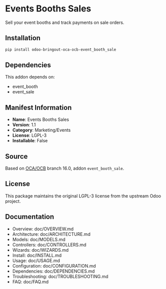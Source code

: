 # Events Booths Sales


Sell your event booths and track payments on sale orders.
    

## Installation

```bash
pip install odoo-bringout-oca-ocb-event_booth_sale
```

## Dependencies

This addon depends on:
- event_booth
- event_sale

## Manifest Information

- **Name**: Events Booths Sales
- **Version**: 1.1
- **Category**: Marketing/Events
- **License**: LGPL-3
- **Installable**: False

## Source

Based on [OCA/OCB](https://github.com/OCA/OCB) branch 16.0, addon `event_booth_sale`.

## License

This package maintains the original LGPL-3 license from the upstream Odoo project.

## Documentation

- Overview: doc/OVERVIEW.md
- Architecture: doc/ARCHITECTURE.md
- Models: doc/MODELS.md
- Controllers: doc/CONTROLLERS.md
- Wizards: doc/WIZARDS.md
- Install: doc/INSTALL.md
- Usage: doc/USAGE.md
- Configuration: doc/CONFIGURATION.md
- Dependencies: doc/DEPENDENCIES.md
- Troubleshooting: doc/TROUBLESHOOTING.md
- FAQ: doc/FAQ.md
